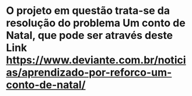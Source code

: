 # O projeto em questão trata-se da resolução do problema **Um conto de Natal**, que pode ser através deste Link https://www.deviante.com.br/noticias/aprendizado-por-reforco-um-conto-de-natal/
